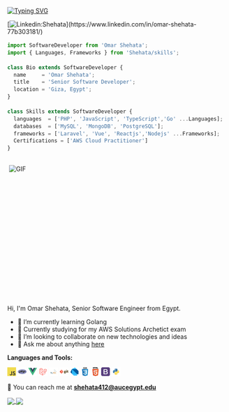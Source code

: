 [![Typing SVG](https://readme-typing-svg.herokuapp.com?font=Fira+Code&pause=1000&color=0FF700&width=435&lines=Hi+there+%F0%9F%91%8B+%2CThis+is+Omar+Shehata;Welcome+to+my+profile;Over+5+year+in+Software+Development;Always+learning+new+technologies+)](https://git.io/typing-svg)

[![Linkedin:Shehata](https://img.shields.io/badge/-Shehata-blue?style=flat-square&logo=Linkedin&logoColor=white&link=[https://www.linkedin.com/in/abdullahghanem]([https://www.linkedin.com/in/omar-shehata-77b303181/](https://www.linkedin.com/in/omar-shehata-77b303181/)))](https://www.linkedin.com/in/omar-shehata-77b303181/)

```javascript
import SoftwareDeveloper from 'Omar Shehata';
import { Languages, Frameworks } from 'Shehata/skills';

class Bio extends SoftwareDeveloper {
  name     = 'Omar Shehata';
  title    = 'Senior Software Developer';
  location = 'Giza, Egypt';
}

class Skills extends SoftwareDeveloper {
  languages  = ['PHP', 'JavaScript', 'TypeScript','Go' ...Languages];
  databases  = ['MySQL', 'MongoDB', 'PostgreSQL'];
  frameworks = ['Laravel', 'Vue', 'Reactjs','Nodejs' ...Frameworks];
  Certifications = ['AWS Cloud Practitioner']
}

```

<br />
    <img align="right" alt="GIF" src="https://github.com/abhisheknaiidu/abhisheknaiidu/blob/master/code.gif?raw=true" width="500" height="320" />


Hi, I'm Omar Shehata, Senior Software Engineer from Egypt.

- 🌱 I’m currently learning Golang
- 🌱 Currently studying for my AWS Solutions Archetict exam
- 👯 I’m looking to collaborate on new technologies and ideas
- 💬 Ask me about anything [here](https://www.linkedin.com/in/omar-shehata-77b303181/)

**Languages and Tools:**  

<code><img height="20" src="https://raw.githubusercontent.com/github/explore/80688e429a7d4ef2fca1e82350fe8e3517d3494d/topics/javascript/javascript.png"></code>
<code><img height="20" src="https://raw.githubusercontent.com/github/explore/80688e429a7d4ef2fca1e82350fe8e3517d3494d/topics/php/php.png"></code>
<code><img height="20" src="https://raw.githubusercontent.com/github/explore/80688e429a7d4ef2fca1e82350fe8e3517d3494d/topics/vue/vue.png"></code>
<code><img height="20" src="https://raw.githubusercontent.com/github/explore/5c058a388828bb5fde0bcafd4bc867b5bb3f26f3/topics/laravel/laravel.png"></code>
<code><img height="20" src="https://raw.githubusercontent.com/github/explore/80688e429a7d4ef2fca1e82350fe8e3517d3494d/topics/mysql/mysql.png"></code> 
<code><img height="20" src="https://raw.githubusercontent.com/github/explore/80688e429a7d4ef2fca1e82350fe8e3517d3494d/topics/git/git.png"></code> <code><img height="20" src="https://raw.githubusercontent.com/github/explore/80688e429a7d4ef2fca1e82350fe8e3517d3494d/topics/dart/dart.png"></code>
<code><img height="20" src="https://raw.githubusercontent.com/github/explore/80688e429a7d4ef2fca1e82350fe8e3517d3494d/topics/css/css.png"></code>
<code><img height="20" src="https://raw.githubusercontent.com/github/explore/80688e429a7d4ef2fca1e82350fe8e3517d3494d/topics/html/html.png"></code>
<code><img height="20" src="https://raw.githubusercontent.com/github/explore/80688e429a7d4ef2fca1e82350fe8e3517d3494d/topics/bootstrap/bootstrap.png"></code>
<code><img height="20" src="https://raw.githubusercontent.com/github/explore/80688e429a7d4ef2fca1e82350fe8e3517d3494d/topics/python/python.png"></code>

<p>📧 You can reach me at <a href="mailto:shehata412@aucegypt.edu"><b>shehata412@aucegypt.edu</b></a></p>

  <a width="45%" align="left" href="https://github.com/abdullahghanem/">
    <img align="center" src="https://github-readme-stats.vercel.app/api?username=abdullahghanem&count_private=true&show_icons=true&theme=vue&hide_border=true" />
  </a> 



  <a width="45%" align="right" href="https://github.com/abdullahghanem/">
    <img align="center" src="https://github-readme-stats.vercel.app/api/top-langs/?username=abdullahghanem&layout=compact&theme=vue&hide_border=true" />
  </a>

<!--
**shehata412/shehata412** is a ✨ _special_ ✨ repository because its `README.md` (this file) appears on your GitHub profile.

Here are some ideas to get you started:

- 🔭 I’m currently working on ...
- 🌱 I’m currently learning ...
- 👯 I’m looking to collaborate on ...
- 🤔 I’m looking for help with ...
- 💬 Ask me about ...
- 📫 How to reach me: ...
- 😄 Pronouns: ...
- ⚡ Fun fact: ...
-->

